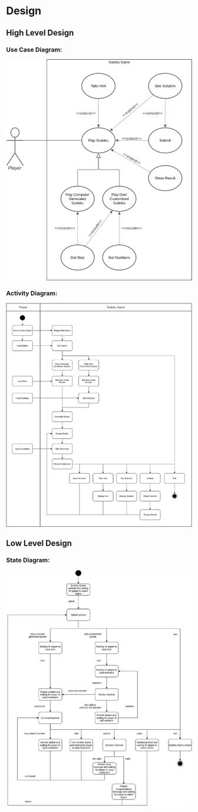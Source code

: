 # Design

## High Level Design 

### Use Case Diagram:
![use case diagram](../6_ImagesAndVideos/use_case_diagram.png)

### Activity Diagram:
![activity diagram](../6_ImagesAndVideos/activity_diagram.png)

## Low Level Design 

### State Diagram:
![state diagram](../6_ImagesAndVideos/state_diagram.png)